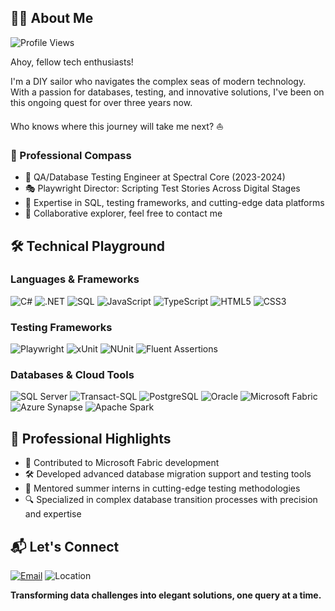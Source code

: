 ## 👨‍💻 About Me
![Profile Views](https://komarev.com/ghpvc/?username=MarkoAvram94&style=flat-square&color=blue)

Ahoy, fellow tech enthusiasts! 

I'm a DIY sailor who navigates the complex seas of modern technology. With a passion for databases, testing, and innovative solutions, I've been on this ongoing quest for over three years now. 

Who knows where this journey will take me next? ⛵

### 🚢 Professional Compass
- 🔬 QA/Database Testing Engineer at Spectral Core (2023-2024)
- 🎭 Playwright Director: Scripting Test Stories Across Digital Stages
- 🧪 Expertise in SQL, testing frameworks, and cutting-edge data platforms
- 🤝 Collaborative explorer, feel free to contact me

## 🛠 Technical Playground

### Languages & Frameworks
![C#](https://img.shields.io/badge/C%23-239120?style=flat-square&logo=c-sharp&logoColor=white)
![.NET](https://img.shields.io/badge/.NET-5C2D91?style=flat-square&logo=.net&logoColor=white)
![SQL](https://img.shields.io/badge/SQL-4479A1?style=flat-square&logo=postgresql&logoColor=white)
![JavaScript](https://img.shields.io/badge/JavaScript-F7DF1E?style=flat-square&logo=javascript&logoColor=black)
![TypeScript](https://img.shields.io/badge/TypeScript-2986CC?style=flat-square&logo=typescript&logoColor=white)
![HTML5](https://img.shields.io/badge/HTML5-E34F26?style=flat-square&logo=html5&logoColor=white)
![CSS3](https://img.shields.io/badge/CSS3-FFD966?style=flat-square&logo=css3&logoColor=white)

### Testing Frameworks
![Playwright](https://img.shields.io/badge/Playwright-45ba4b?style=flat-square&logo=playwright&logoColor=white)
![xUnit](https://img.shields.io/badge/xUnit-blue?style=flat-square)
![NUnit](https://img.shields.io/badge/NUnit-green?style=flat-square)
![Fluent Assertions](https://img.shields.io/badge/Fluent%20Assertions-6C757D?style=flat-square)


### Databases & Cloud Tools
![SQL Server](https://img.shields.io/badge/SQL%20Server-2986CC?style=flat-square&logo=microsoft-sql-server&logoColor=white)
![Transact-SQL](https://img.shields.io/badge/Transact--SQL-CC2927?style=flat-square&logo=microsoft-sql-server&logoColor=white)
![PostgreSQL](https://img.shields.io/badge/PostgreSQL-316192?style=flat-square&logo=postgresql&logoColor=white)
![Oracle](https://img.shields.io/badge/Oracle-F80000?style=flat-square&logo=oracle&logoColor=white)
![Microsoft Fabric](https://img.shields.io/badge/Microsoft%20Fabric-6AA84F?style=flat-square&logo=microsoft&logoColor=white)
![Azure Synapse](https://img.shields.io/badge/Azure%20Synapse-0078D4?style=flat-square&logo=microsoft-azure&logoColor=white)
![Apache Spark](https://img.shields.io/badge/Apache%20Spark-E25A1C?style=flat-square&logo=apache-spark&logoColor=white)

## 🔬 Professional Highlights

- 🚀 Contributed to Microsoft Fabric development
- 🛠 Developed advanced database migration support and testing tools
- 👥 Mentored summer interns in cutting-edge testing methodologies
- 🔍 Specialized in complex database transition processes with precision and expertise

## 📬 Let's Connect

[![Email](https://img.shields.io/badge/Email-D14836?style=flat-square&logo=gmail&logoColor=white)](mailto:markoavram94@outlook.com)
![Location](https://img.shields.io/badge/Sarajevo-Bosnia%20and%20Herzegovina-blue?style=flat-square&logo=google-maps&logoColor=white)

**Transforming data challenges into elegant solutions, one query at a time.**



